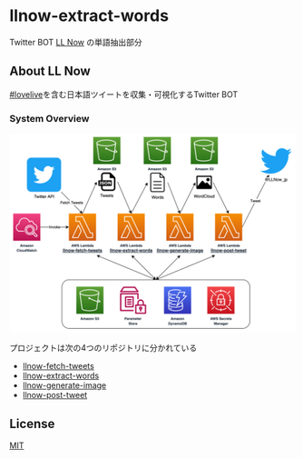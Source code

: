 # llnow-extract-words

Twitter BOT [LL Now](https://twitter.com/LLNow_jp) の単語抽出部分

## About LL Now

[#lovelive](https://twitter.com/hashtag/lovelive)を含む日本語ツイートを収集・可視化するTwitter BOT

### System Overview

![system_overview](https://github.com/llnow/llnow-fetch-tweets/blob/master/docs/img/system_overview.png "System overview of LL Now")

プロジェクトは次の4つのリポジトリに分かれている
- [llnow-fetch-tweets](https://github.com/llnow/llnow-fetch-tweets)
- [llnow-extract-words](https://github.com/llnow/llnow-extract-words)
- [llnow-generate-image](https://github.com/llnow/llnow-generate-image)
- [llnow-post-tweet](https://github.com/llnow/llnow-post-tweet)

## License

[MIT](https://github.com/llnow/llnow-extract-words/blob/master/LICENSE)
